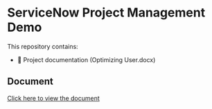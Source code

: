 # ServiceNow Project Management Demo
This repository contains:
- 📄 Project documentation (Optimizing User.docx)

## Document
[Click here to view the document](https://github.com/akash-4159/optimize-user/blob/main/Optimizing%20User%20(2).docx)


